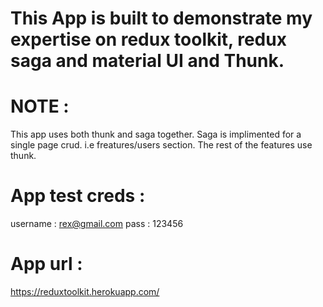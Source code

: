 # This App is built to demonstrate my expertise on redux toolkit, redux saga and material UI and Thunk.

# NOTE : 
  This app uses both thunk and saga together. Saga is implimented for a single page crud. i.e freatures/users section. The rest of the features use thunk.  
  
# App test creds : 
username : rex@gmail.com
pass : 123456

# App url : 
https://reduxtoolkit.herokuapp.com/
